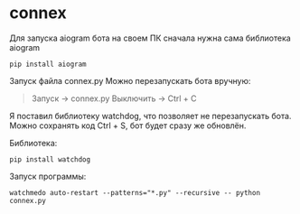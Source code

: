 # connex

Для запуска aiogram бота на своем ПК сначала нужна сама библиотека aiogram

`pip install aiogram`

Запуск файла connex.py
Можно перезапускать бота вручную:
> Запуск -> connex.py 
> Выключить -> Ctrl + C

Я поставил библиотеку watchdog, что позволяет не перезапускать бота.
Можно сохранять код Ctrl + S, бот будет сразу же обновлён.

Библиотека:

`pip install watchdog`

Запуск программы:

`watchmedo auto-restart --patterns="*.py" --recursive -- python connex.py`

